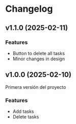 # Changelog

## v1.1.0 (2025-02-11)

### Features
- Button to delete all tasks
- Minor changes in design

## v1.0.0 (2025-02-10)
Primera versión del proyecto

### Features
- Add tasks
- Delete tasks